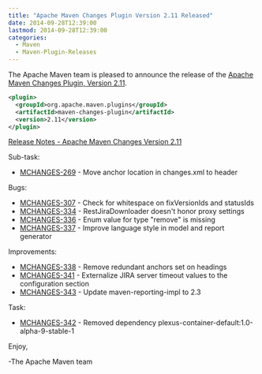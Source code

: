 ```yaml
---
title: "Apache Maven Changes Plugin Version 2.11 Released"
date: 2014-09-28T12:39:00
lastmod: 2014-09-28T12:39:00
categories:
  - Maven
  - Maven-Plugin-Releases
---
```

The Apache Maven team is pleased to announce the release of the 
[Apache Maven Changes Plugin, Version 2.11](http://maven.apache.org/plugins/maven-changes-plugin).


```xml
<plugin>
  <groupId>org.apache.maven.plugins</groupId>
  <artifactId>maven-changes-plugin</artifactId>
  <version>2.11</version>
</plugin>
```

<!-- more -->

[Release Notes - Apache Maven Changes Version 2.11](http://jira.codehaus.org/secure/ReleaseNote.jspa?projectId=11212&version=20323)

Sub-task:

 * [MCHANGES-269](https://issues.apache.org/jira/browse/MCHANGES-269) - Move anchor location in changes.xml to header

Bugs:

 * [MCHANGES-307](https://issues.apache.org/jira/browse/MCHANGES-307) - Check for whitespace on fixVersionIds and statusIds
 * [MCHANGES-334](https://issues.apache.org/jira/browse/MCHANGES-334) - RestJiraDownloader doesn't honor proxy settings
 * [MCHANGES-336](https://issues.apache.org/jira/browse/MCHANGES-336) - Enum value for type "remove" is missing
 * [MCHANGES-337](https://issues.apache.org/jira/browse/MCHANGES-337) - Improve language style in model and report generator

Improvements:

 * [MCHANGES-338](https://issues.apache.org/jira/browse/MCHANGES-338) - Remove redundant anchors set on headings
 * [MCHANGES-341](https://issues.apache.org/jira/browse/MCHANGES-341) - Externalize JIRA server timeout values to the configuration section
 * [MCHANGES-343](https://issues.apache.org/jira/browse/MCHANGES-343) - Update maven-reporting-impl to 2.3

Task:

 * [MCHANGES-342](https://issues.apache.org/jira/browse/MCHANGES-342) - Removed dependency plexus-container-default:1.0-alpha-9-stable-1


Enjoy,

-The Apache Maven team
